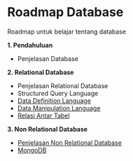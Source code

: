 # Roadmap Database

Roadmap untuk belajar tentang database

**1. Pendahuluan**
- Penjelasan Database

**2. Relational Database**
- Penjelasan Relational Database
- Structured Query Language
- [Data Definition Language](materi/relational-database/DDL.md)
- [Data Manipulation Language](materi/relational-database/DML.md)
- [Relasi Antar Tabel](materi/relational-database/relasi-antar-table.md)

**3. Non Relational Database**
- [Penjelasan Non Relational Database](materi/non-relational-database/penjelasan-non-relational-database.md)
- [MongoDB](materi/non-relational-database/mongodb.md)